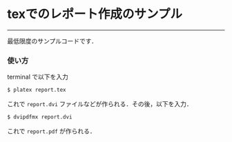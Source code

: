 # texでのレポート作成のサンプル

***

最低限度のサンプルコードです．

### 使い方

terminal で以下を入力

```sh
$ platex report.tex
```

これで `report.dvi` ファイルなどが作られる．その後，以下を入力．

```sh
$ dvipdfmx report.dvi
```

これで `report.pdf` が作られる．
